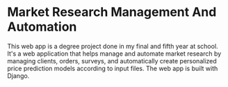 # Market Research Management And Automation
This web app is a degree project done in my final and fifth year at school. It's a web application that helps manage and automate market research by managing clients, orders, surveys, and automatically create personalized price prediction models according to input files.
The web app is built with Django.
